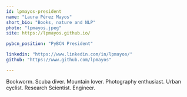 ```yaml
---
id: lpmayos-president
name: "Laura Pérez Mayos"
short_bio: "Books, nature and NLP"
photo: "lpmayos.jpeg"
site: https://lpmayos.github.io/

pybcn_position: "PyBCN President"

linkedin: "https://www.linkedin.com/in/lpmayos/"
github: "https://www.github.com/lpmayos"

---
```


Bookworm. Scuba diver. Mountain lover. Photography enthusiast. Urban cyclist. Research Scientist. Engineer.
